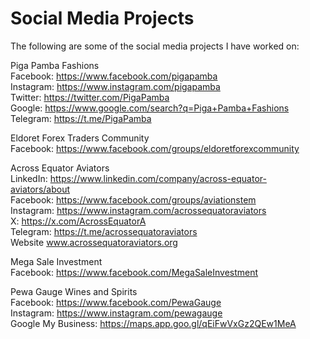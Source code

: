 # Social Media Projects

The following are some of the social media projects I have worked on:

Piga Pamba Fashions </br>
Facebook: https://www.facebook.com/pigapamba </br>
Instagram: https://www.instagram.com/pigapamba </br>
Twitter: https://twitter.com/PigaPamba </br>
Google: https://www.google.com/search?q=Piga+Pamba+Fashions </br>
Telegram: https://t.me/PigaPamba </br>

Eldoret Forex Traders Community </br>
Facebook: https://www.facebook.com/groups/eldoretforexcommunity </br>

Across Equator Aviators  </br>
LinkedIn: https://www.linkedin.com/company/across-equator-aviators/about </br>
Facebook: https://www.facebook.com/groups/aviationstem </br>
Instagram: https://www.instagram.com/acrossequatoraviators </br>
X: https://x.com/AcrossEquatorA </br>
Telegram: https://t.me/acrossequatoraviators </br>
Website www.acrossequatoraviators.org </br>

Mega Sale Investment </br>
Facebook: https://www.facebook.com/MegaSaleInvestment </br>

Pewa Gauge Wines and Spirits </br>
Facebook: https://www.facebook.com/PewaGauge </br>
Instagram: https://www.instagram.com/pewagauge </br>
Google My Business: https://maps.app.goo.gl/qEiFwVxGz2QEw1MeA </br>





 










